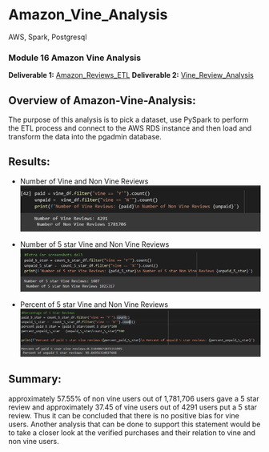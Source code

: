 # Amazon_Vine_Analysis
 AWS, Spark, Postgresql

### Module 16 Amazon Vine Analysis
**Deliverable 1:** [Amazon_Reviews_ETL](Amazon_Reviews_ETL.ipynb)
**Deliverable 2:** [Vine_Review_Analysis](Vine_Review_Analysis.ipynb)

## Overview of Amazon-Vine-Analysis:
The purpose of this analysis is to pick a dataset, use PySpark to perform the ETL process and connect to the AWS RDS instance and then load and transform the data into the pgadmin database.

## Results:

- Number of Vine and Non Vine Reviews
![review count](screenshots/Number_of_Reviews.PNG)

- Number of 5 star Vine and Non Vine Reviews
![5 star review count](screenshots/Number_of_5_Star_Reviews.PNG)

- Percent of 5 star Vine and Non Vine Reviews
![Percent of 5 star review count](screenshots/Percent_of_Reviews.PNG)

## Summary:
approximately 57.55% of non vine users out of 1,781,706 users gave a 5 star review and approximately 37.45 of vine users out of 4291 users put a 5 star review.
Thus it can be concluded that there is no positive bias for vine users. Another analysis that can be done to support this statement would be to take a closer look at the verified purchases and their relation to vine and non vine users. 

